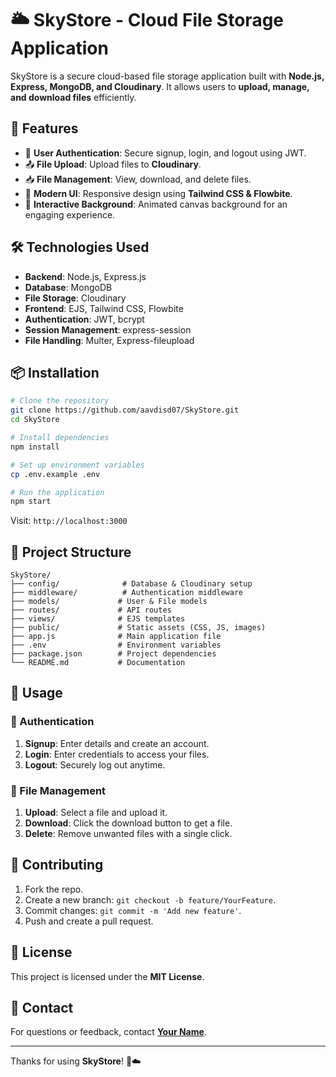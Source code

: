 <!-- # npm run start
# authentication implemented by using JWT -json web token and bcrypt
# file upload kiye uske alag folder aur user ke routes alag
# user se related all routes in routes/user.routes (production ka kaaam hai aur ye saare routes app.js me sirf config krne hai)
# npm i express-validator express validator npm to verify that data is coming is valid or not
# bcrypt convert password to hash npm i bcrypt
# npm i jsonwebtoken to check user is logged or not
# token get expired so we use cookies npm i cookie-parser
# home se related all routes in routes/index.routes.js me hai -->
# 🌥️ SkyStore - Cloud File Storage Application

SkyStore is a secure cloud-based file storage application built with **Node.js, Express, MongoDB, and Cloudinary**. It allows users to **upload, manage, and download files** efficiently.

## 🚀 Features

- 🔐 **User Authentication**: Secure signup, login, and logout using JWT.
- 📤 **File Upload**: Upload files to **Cloudinary**.
- 📥 **File Management**: View, download, and delete files.
- 🎨 **Modern UI**: Responsive design using **Tailwind CSS & Flowbite**.
- 🌌 **Interactive Background**: Animated canvas background for an engaging experience.

## 🛠️ Technologies Used

- **Backend**: Node.js, Express.js
- **Database**: MongoDB
- **File Storage**: Cloudinary
- **Frontend**: EJS, Tailwind CSS, Flowbite
- **Authentication**: JWT, bcrypt
- **Session Management**: express-session
- **File Handling**: Multer, Express-fileupload

## 📦 Installation

```bash
# Clone the repository
git clone https://github.com/aavdisd07/SkyStore.git
cd SkyStore

# Install dependencies
npm install

# Set up environment variables
cp .env.example .env

# Run the application
npm start
```

Visit: `http://localhost:3000`

## 📂 Project Structure

```plaintext
SkyStore/
├── config/              # Database & Cloudinary setup
├── middleware/          # Authentication middleware
├── models/             # User & File models
├── routes/             # API routes
├── views/              # EJS templates
├── public/             # Static assets (CSS, JS, images)
├── app.js              # Main application file
├── .env                # Environment variables
├── package.json        # Project dependencies
└── README.md           # Documentation
```

## 📖 Usage

### 🔑 Authentication
1. **Signup**: Enter details and create an account.
2. **Login**: Enter credentials to access your files.
3. **Logout**: Securely log out anytime.

### 📂 File Management
1. **Upload**: Select a file and upload it.
2. **Download**: Click the download button to get a file.
3. **Delete**: Remove unwanted files with a single click.

## 🤝 Contributing

1. Fork the repo.
2. Create a new branch: `git checkout -b feature/YourFeature`.
3. Commit changes: `git commit -m 'Add new feature'`.
4. Push and create a pull request.

## 📜 License

This project is licensed under the **MIT License**.

## 📩 Contact

For questions or feedback, contact **[Your Name](mailto:2021bit153@sggs.ac.in)**.

---

Thanks for using **SkyStore**! 🚀☁️




